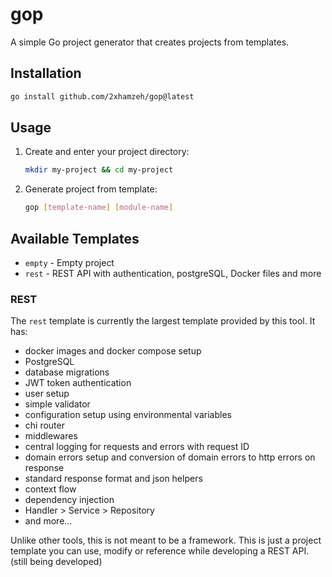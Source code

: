# gop

A simple Go project generator that creates projects from templates.

## Installation

```bash
go install github.com/2xhamzeh/gop@latest
```

## Usage

1. Create and enter your project directory:

   ```bash
   mkdir my-project && cd my-project
   ```

2. Generate project from template:

   ```bash
   gop [template-name] [module-name]
   ```

## Available Templates

- `empty` - Empty project
- `rest` - REST API with authentication, postgreSQL, Docker files and more

### REST

The `rest` template is currently the largest template provided by this tool.
It has:

- docker images and docker compose setup
- PostgreSQL
- database migrations
- JWT token authentication
- user setup
- simple validator
- configuration setup using environmental variables
- chi router
- middlewares
- central logging for requests and errors with request ID
- domain errors setup and conversion of domain errors to http errors on response
- standard response format and json helpers
- context flow
- dependency injection
- Handler > Service > Repository
- and more...

Unlike other tools, this is not meant to be a framework. This is just a project template you can use, modify or reference while developing a REST API. (still being developed)
